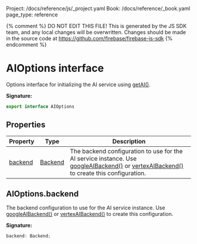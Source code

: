 Project: /docs/reference/js/_project.yaml
Book: /docs/reference/_book.yaml
page_type: reference

{% comment %}
DO NOT EDIT THIS FILE!
This is generated by the JS SDK team, and any local changes will be
overwritten. Changes should be made in the source code at
https://github.com/firebase/firebase-js-sdk
{% endcomment %}

# AIOptions interface
Options interface for initializing the AI service using [getAI()](./vertexai.md#getai_a94a413)<!-- -->.

<b>Signature:</b>

```typescript
export interface AIOptions 
```

## Properties

|  Property | Type | Description |
|  --- | --- | --- |
|  [backend](./vertexai.aioptions.md#aioptionsbackend) | [Backend](./vertexai.md#backend) | The backend configuration to use for the AI service instance. Use [googleAIBackend()](./vertexai.md#googleaibackend) or [vertexAIBackend()](./vertexai.md#vertexaibackend_d0a4534) to create this configuration. |

## AIOptions.backend

The backend configuration to use for the AI service instance. Use [googleAIBackend()](./vertexai.md#googleaibackend) or [vertexAIBackend()](./vertexai.md#vertexaibackend_d0a4534) to create this configuration.

<b>Signature:</b>

```typescript
backend: Backend;
```
